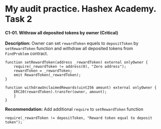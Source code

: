 # My audit practice. Hashex Academy. Task 2

#### C1-01. Withraw all deposited tokens by owner (Critical)

**Description:**
Owner can set `rewardToken` equels to `depositToken` by `setRewardToken` function and withdraw all deposited tokens from `FindProblem` contract.

```solidity
function setRewardToken(address _rewardToken) external onlyOwner {
    require(_rewardToken != address(0), "Zero address");
    rewardToken = _rewardToken;
    emit RewardToken(_rewardToken);
}

function withdrawUnclaimedRewards(uint256 amount) external onlyOwner {
    ERC20(rewardToken).transfer(owner, amount);
    }
}

```

**Recommendation:**
Add additional `require` to `setRewardToken` function

```solidity
require(_rewardToken != depositToken, "Reward token equal to deposit token");
```
